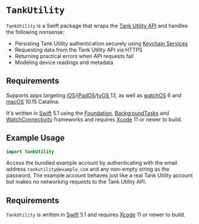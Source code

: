 # `TankUtility`

`TankUtility` is a Swift package that wraps the [Tank Utility API](http://apidocs.tankutility.com) and handles the following nonsense:

* Persisting Tank Utility authentication securely using [Keychain Services](https://developer.apple.com/documentation/security/keychain_services)
* Requesting data from the Tank Utility API via HTTPS
* Returning practical errors when API requests fail
* Modeling device readings and metadata

## Requirements

Supports apps targeting [iOS](https://developer.apple.com/ios)/[iPadOS](https://developer.apple.com/ipad)/[tvOS ](https://developer.apple.com/tvos) 13, as well as [watchOS](https://developer.apple.com/watchos) 6 and [macOS](https://developer.apple.com/macos) 10.15 Catalina.

It's written in [Swift](https://developer.apple.com/documentation/swift) 5.1 using the [Foundation](https://developer.apple.com/documentation/foundation), [BackgroundTasks](https://developer.apple.com/documentation/backgroundtasks) and [WatchConnectivity](https://developer.apple.com/documentation/watchconnectivity) frameworks and requires [Xcode](https://developer.apple.com/xcode) 11 or newer to build.

## Example Usage

```swift
import TankUtility

```

Access the bundled example account by authenticating with the email address `tankutility@example.com` and any non-empty string as the password. The example account behaves just like a real Tank Utility account but makes no networking requests to the Tank Utility API.

## Requirements

`TankUtility` is written in [Swift](https://developer.apple.com/documentation/swift) 5.1 and requires [Xcode](https://developer.apple.com/xcode) 11 or newer to build.
